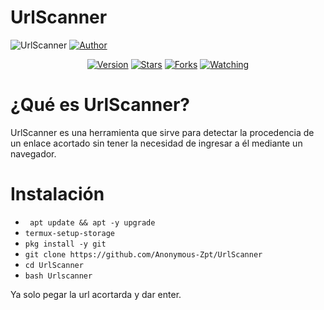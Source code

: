 # UrlScanner
![UrlScanner](https://static1-lasprovincias-es.cdn.ampproject.org/ii/w680/s/static1.lasprovincias.es/cosaspracticas/multimedia/201710/03/media/cortadas/url-ktkH-U40941261110tOF-624x385@Las%20Provincias.jpg ) 
<a href="https://github.com/Anonymous-Zpt"><img title="Author" src="https://img.shields.io/badge/Author-Anonymous%20Zpt-svg?style=for-the-badge&logo=github"></a>
<div align="center">
<a href="#"><img title="Version" src="https://img.shields.io/badge/Version-0.1-green.svg?style=flat-square"></a>
<a href="https://github.com/Anonymous-Zpt/UrlScanner/stargazers/"><img title="Stars" src="https://img.shields.io/github/stars/Anonymous-Zpt/UrlScanner?color=red&style=flat-square"></a>
<a href="https://github.com/Anonymous-Zpt/UrlScanner/network/members"><img title="Forks" src="https://img.shields.io/github/forks/Anonymous-Zpt/UrlScanner?color=red&style=flat-square"></a>
<a href="https://github.com/Anonymous-Zpt/UrlScanner/watchers"><img title="Watching" src="https://img.shields.io/github/watchers/Anonymous-Zpt/UrlScanner?label=Watchers&color=blue&style=flat-square"></a>
</div>

# ¿Qué es UrlScanner? 

UrlScanner es una herramienta que sirve para detectar la procedencia de un enlace acortado sin tener la necesidad de ingresar a él mediante un navegador.

# Instalación

* ` apt update && apt -y upgrade` 
* ` termux-setup-storage `
* ` pkg install -y git `
* ` git clone https://github.com/Anonymous-Zpt/UrlScanner `
* ` cd UrlScanner `
* ` bash Urlscanner `

Ya solo pegar la url acortarda y dar enter.
